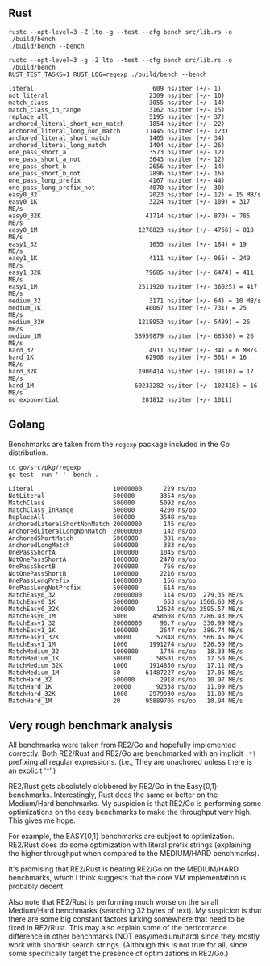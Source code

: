 Rust
----
```
rustc --opt-level=3 -Z lto -g --test --cfg bench src/lib.rs -o ./build/bench
./build/bench --bench

rustc --opt-level=3 -g -Z lto --test --cfg bench src/lib.rs -o ./build/bench
RUST_TEST_TASKS=1 RUST_LOG=regexp ./build/bench --bench

literal                                 609 ns/iter (+/- 1)
not_literal                            2309 ns/iter (+/- 10)
match_class                            3055 ns/iter (+/- 14)
match_class_in_range                   3162 ns/iter (+/- 15)
replace_all                            5195 ns/iter (+/- 37)
anchored_literal_short_non_match       1854 ns/iter (+/- 22)
anchored_literal_long_non_match       11445 ns/iter (+/- 123)
anchored_literal_short_match           1405 ns/iter (+/- 34)
anchored_literal_long_match            1404 ns/iter (+/- 26)
one_pass_short_a                       3573 ns/iter (+/- 12)
one_pass_short_a_not                   3643 ns/iter (+/- 12)
one_pass_short_b                       2656 ns/iter (+/- 14)
one_pass_short_b_not                   2896 ns/iter (+/- 16)
one_pass_long_prefix                   4167 ns/iter (+/- 44)
one_pass_long_prefix_not               4070 ns/iter (+/- 30)
easy0_32                               2023 ns/iter (+/- 12) = 15 MB/s
easy0_1K                               3224 ns/iter (+/- 109) = 317 MB/s
easy0_32K                             41714 ns/iter (+/- 870) = 785 MB/s
easy0_1M                            1278823 ns/iter (+/- 4766) = 818 MB/s
easy1_32                               1655 ns/iter (+/- 184) = 19 MB/s
easy1_1K                               4111 ns/iter (+/- 965) = 249 MB/s
easy1_32K                             79685 ns/iter (+/- 6474) = 411 MB/s
easy1_1M                            2511920 ns/iter (+/- 36025) = 417 MB/s
medium_32                              3171 ns/iter (+/- 64) = 10 MB/s
medium_1K                             40067 ns/iter (+/- 731) = 25 MB/s
medium_32K                          1218953 ns/iter (+/- 5489) = 26 MB/s
medium_1M                          38959879 ns/iter (+/- 68550) = 26 MB/s
hard_32                                4911 ns/iter (+/- 34) = 6 MB/s
hard_1K                               62908 ns/iter (+/- 501) = 16 MB/s
hard_32K                            1900414 ns/iter (+/- 19110) = 17 MB/s
hard_1M                            60233282 ns/iter (+/- 102418) = 16 MB/s
no_exponential                       281812 ns/iter (+/- 1011)
```

Golang
------
Benchmarks are taken from the `regexp` package included in the Go distribution.

```
cd go/src/pkg/regexp
go test -run ' ' -bench .

Literal                      10000000      229 ns/op
NotLiteral                   500000       3354 ns/op
MatchClass                   500000       5092 ns/op
MatchClass_InRange           500000       4200 ns/op
ReplaceAll                   500000       3548 ns/op
AnchoredLiteralShortNonMatch 20000000      145 ns/op
AnchoredLiteralLongNonMatch  20000000      142 ns/op
AnchoredShortMatch           5000000       381 ns/op
AnchoredLongMatch            5000000       383 ns/op
OnePassShortA                1000000      1045 ns/op
NotOnePassShortA             1000000      2478 ns/op
OnePassShortB                2000000       766 ns/op
NotOnePassShortB             1000000      2216 ns/op
OnePassLongPrefix            10000000      156 ns/op
OnePassLongNotPrefix         5000000       614 ns/op
MatchEasy0_32                20000000      114 ns/op  279.35 MB/s
MatchEasy0_1K                5000000       653 ns/op 1566.63 MB/s
MatchEasy0_32K               200000      12624 ns/op 2595.57 MB/s
MatchEasy0_1M                5000       458608 ns/op 2286.43 MB/s
MatchEasy1_32                20000000     96.7 ns/op  330.99 MB/s
MatchEasy1_1K                1000000      2647 ns/op  386.74 MB/s
MatchEasy1_32K               50000       57848 ns/op  566.45 MB/s
MatchEasy1_1M                1000      1991274 ns/op  526.59 MB/s
MatchMedium_32               1000000      1746 ns/op   18.33 MB/s
MatchMedium_1K               50000       58501 ns/op   17.50 MB/s
MatchMedium_32K              1000      1914850 ns/op   17.11 MB/s
MatchMedium_1M               50       61487227 ns/op   17.05 MB/s
MatchHard_32                 500000       2918 ns/op   10.97 MB/s
MatchHard_1K                 20000       92338 ns/op   11.09 MB/s
MatchHard_32K                1000      2979930 ns/op   11.00 MB/s
MatchHard_1M                 20       95889705 ns/op   10.94 MB/s
```


Very rough benchmark analysis
-----------------------------
All benchmarks were taken from RE2/Go and hopefully implemented correctly.
Both RE2/Rust and RE2/Go are benchmarked with an implicit `.*?` prefixing all 
regular expressions. (i.e., They are unachored unless there is an explicit 
'^'.)

RE2/Rust gets absolutely clobbered by RE2/Go in the Easy{0,1} benchmarks. 
Interestingly, Rust does the same or better on the Medium/Hard benchmarks. My 
suspicion is that RE2/Go is performing some optimizations on the easy 
benchmarks to make the throughput very high. This gives me hope.

For example, the EASY{0,1} benchmarks are subject to optimization. RE2/Rust
does do some optimization with literal prefix strings (explaining the higher
throughput when compared to the MEDIUM/HARD benchmarks).

It's promising that RE2/Rust is beating RE2/Go on the MEDIUM/HARD benchmarks, 
which I think suggests that the core VM implementation is probably decent.

Also note that RE2/Rust is performing much worse on the small Medium/Hard 
benchmarks (searching 32 bytes of text). My suspicion is that there are some 
big constant factors lurking somewhere that need to be fixed in RE2/Rust.
This may also explain some of the performance difference in other benchmarks 
(NOT easy/medium/hard) since they mostly work with shortish search strings.
(Although this is not true for all, since some specifically target the presence 
of optimizations in RE2/Go.)

